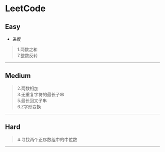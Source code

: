 # LeetCode
## Easy
+ 进度
> 1.两数之和  
7.整数反转  
---
## Medium
> 2.两数相加  
3.无重复字符的最长子串  
5.最长回文子串  
6.Z字形变换  
---
## Hard
> 4.寻找两个正序数组中的中位数  
---